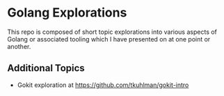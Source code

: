 # Golang Explorations

This repo is composed of short topic explorations into various aspects of Golang or associated tooling which I have presented on at one point or another.

## Additional Topics

- Gokit exploration at https://github.com/tkuhlman/gokit-intro
